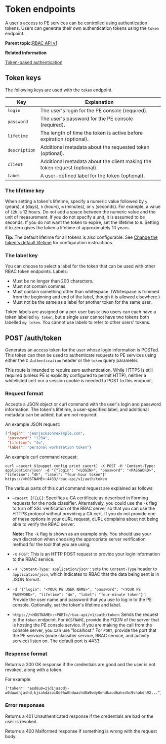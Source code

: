 # Token endpoints

A user's access to PE services can be controlled using authentication tokens. Users can generate their own authentication tokens using the `token` endpoint.

**Parent topic:**[RBAC API v1](rbac_api_v1.md)

**Related information**  


[Token-based authentication](rbac_token_auth_intro.md#)

## Token keys

The following keys are used with the `token` endpoint.

|Key|Explanation|
|---|-----------|
|`login`|The user's login for the PE console \(required\).|
|`password`|The user's password for the PE console \(required\).|
|`lifetime`|The length of time the token is active before expiration \(optional\).|
|`description`|Additional metadata about the requested token \(optional\).|
|`client`|Additional metadata about the client making the token request \(optional\).|
|`label`|A user-defined label for the token \(optional\).|

### The lifetime key

When setting a token's lifetime, specify a numeric value followed by `y` \(years\), `d` \(days\), `h` \(hours\), `m` \(minutes\), or `s` \(seconds\). For example, a value of `12h` is 12 hours. Do not add a space between the numeric value and the unit of measurement. If you do not specify a unit, it is assumed to be seconds. If you do not want the token to expire, set the lifetime to `0`. Setting it to zero gives the token a lifetime of approximately 10 years.

**Tip:** The default lifetime for all tokens is also configurable. See [Change the token's default lifetime](rbac_token_auth_intro.md#) for configuration instructions.

### The label key

You can choose to select a label for the token that can be used with other RBAC token endpoints. Labels:

-   Must be no longer than 200 characters.
-   Must not contain commas.
-   Must contain something other than whitespace. \(Whitespace is trimmed from the beginning and end of the label, though it is allowed elsewhere.\)
-   Must not be the same as a label for another token for the same user.

Token labels are assigned on a per-user basis: two users can each have a token labelled `my token`, but a single user cannot have two tokens both labelled `my token`. You cannot use labels to refer to other users' tokens.

## POST /auth/token

Generates an access token for the user whose login information is POSTed. This token can then be used to authenticate requests to PE services using either the `X-Authentication` header or the `token` query parameter.

This route is intended to require zero authentication. While HTTPS is still required \(unless PE is explicitly configured to permit HTTP\), neither a whitelisted cert nor a session cookie is needed to POST to this endpoint.

### Request format

Accepts a JSON object or curl command with the user's login and password information. The token's lifetime, a user-specified label, and additional metadata can be added, but are not required.

An example JSON request:

```json
{"login": "jeanjackson@example.com",
 "password": "1234",
 "lifetime": "4m",
 "label": "personal workstation token"}
```

An example curl command request:

```
curl –cacert $(puppet config print cacert) -X POST -H 'Content-Type: application/json' -d '{"login": "<LOGIN>", "password": "<PASSWORD>", "lifetime": "4h", "label": "four-hour token"}' https://<HOSTNAME>:4433/rbac-api/v1/auth/token
```

The various parts of this curl command request are explained as follows:

-   `–cacert [FILE]`: Specifies a CA certificate as described in Forming requests for the node classifier. Alternatively, you could use the `-k` flag to turn off SSL verification of the RBAC server so that you can use the HTTPS protocol without providing a CA cert. If you do not provide one of these options in your cURL request, cURL complains about not being able to verify the RBAC server.

    **Note:** The `-k` flag is shown as an example only. You should use your own discretion when choosing the appropriate server verification method for the tool that you are using.


-   `-X POST`: This is an HTTP POST request to provide your login information to the RBAC service.
-   `-H 'Content-Type: application/json'`: sets the `Content-Type` header to `application/json`, which indicates to RBAC that the data being sent is in JSON format..
-   `-d '{"login": "<YOUR PE USER NAME>", "password": "<YOUR PE PASSWORD>", "lifetime": "4m", "label": "four-minute token"}'`: Provide the user name and password that you use to log in to the PE console. Optionally, set the token's lifetime and label.
-   `https://<HOSTNAME>:<PORT>/rbac-api/v1/auth/token`: Sends the request to the `token` endpoint. For `HOSTNAME`, provide the FQDN of the server that is hosting the PE console service. If you are making the call from the console server, you can use "localhost." For `PORT`, provide the port that the PE services \(node classifier service, RBAC service, and activity service\) listen on. The default port is 4433.

### Response format

Returns a 200 OK response if the credentials are good and the user is not revoked, along with a token.

For example:

```
{"token": "asd0u0=2jdijasodj-w0duwdhjashd,kjsahdasoi0d9hw0hduashd0a9wdy0whdkaudhaksdhc9chakdh92..."}
```

### Error responses

Returns a 401 Unauthenticated response if the credentials are bad or the user is revoked.

Returns a 400 Malformed response if something is wrong with the request body.

